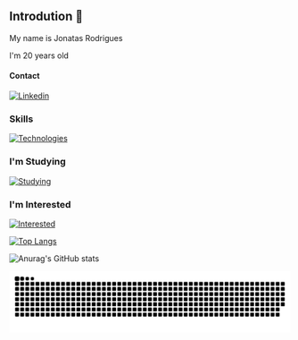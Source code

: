    
## Introdution 👋

My name is Jonatas Rodrigues

I'm 20 years old

#### Contact

[![Linkedin](https://skills.thijs.gg/icons?i=linkedin)](https://www.linkedin.com/in/jonatasrodriguesdamasceno/)

### Skills

[![Technologies](https://skills.thijs.gg/icons?i=vscode,git)](https://github.com/Jonatas00)

### I'm Studying
          
[![Studying](https://skills.thijs.gg/icons?i=py,lua,html,css,js)](https://github.com/Jonatas00)

### I'm Interested

[![Interested](https://skills.thijs.gg/icons?i=django,nodejs,vue,react,ts)](https://github.com/Jonatas00)

[![Top Langs](https://readme-status-4dev-31eq01ih4-jonatas00.vercel.app/api/top-langs/?username=Jonatas00&layout=compact&theme=nord)](https://github.com/anuraghazra/github-readme-stats)

![Anurag's GitHub stats](https://readme-status-4dev-31eq01ih4-jonatas00.vercel.app/api?username=Jonatas00&show_icons=true&theme=nord)

![Snake animation](https://github.com/Jonatas00/Jonatas00/blob/output/github-contribution-grid-snake.svg)

